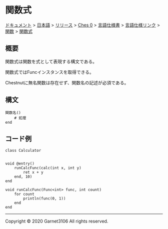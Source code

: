 # 関数式

[ドキュメント](../../../../../../../index.md) > [日本語](../../../../../../index.md) > [リリース](../../../../../index.md) > [Ches 0](../../../../index.md) > [言語仕様書](../../../index.md) > [言語仕様リンク](../../index.md) > [関数](../index.md) > [関数式](./index.md)

## 概要

関数式は関数を式として表現する構文である。

関数式ではFuncインスタンスを取得できる。

Chestnutに無名関数は存在せず、関数名の記述が必須である。

## 構文

```
関数名()
    # 処理
end
```

## コード例

```
class Calculator


void @entry()
    runCalcFunc(calc(int x, int y)
        ret x + y
    end, 10)
end

void runCalcFunc(Func<int> func, int count)
    for count
        println(func(0, 1))
    end
end
```

---

Copyright © 2020 Garnet3106 All rights reserved.

